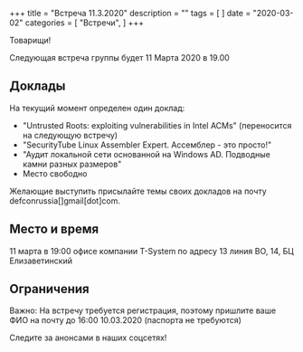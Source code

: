 +++
title = "Встреча 11.3.2020"
description = ""
tags = [
]
date = "2020-03-02"
categories = [
    "Встречи",
]
+++

Товарищи! 

Следующая встреча группы будет 11 Марта 2020 в 19.00


<!--more-->


## Доклады

На текущий момент определен один доклад:

- "Untrusted Roots: exploiting vulnerabilities in Intel ACMs" (переносится на следующую встречу)
- "SecurityTube Linux Assembler Expert. Ассемблер - это просто!"
- "Аудит локальной сети основанной на Windows AD. Подводные камни разных размеров"
- Место свободно


Желающие выступить присылайте темы своих докладов на почту defconrussia[]gmail[dot]com.

## Место и время
11 марта в 19:00 офисе компании T-System по адресу 13 линия ВО, 14, БЦ Елизаветинский 

## Ограничения

Важно: На встречу требуется регистрация, поэтому пришлите ваше ФИО на почту до 16:00 10.03.2020 (паспорта не требуются)

Следите за анонсами в наших соцсетях!
